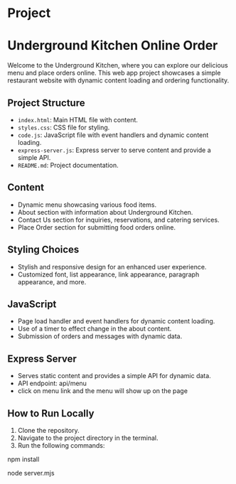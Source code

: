 # Project

# Underground Kitchen Online Order

Welcome to the Underground Kitchen, where you can explore our delicious menu and place orders online. This web app project showcases a simple restaurant website with dynamic content loading and ordering functionality.

## Project Structure
- `index.html`: Main HTML file with content.
- `styles.css`: CSS file for styling.
- `code.js`: JavaScript file with event handlers and dynamic content loading.
- `express-server.js`: Express server to serve content and provide a simple API.
- `README.md`: Project documentation.

## Content
- Dynamic menu showcasing various food items.
- About section with information about Underground Kitchen.
- Contact Us section for inquiries, reservations, and catering services.
- Place Order section for submitting food orders online.

## Styling Choices
- Stylish and responsive design for an enhanced user experience.
- Customized font, list appearance, link appearance, paragraph appearance, and more.

## JavaScript
- Page load handler and event handlers for dynamic content loading.
- Use of a timer to effect change in the about content.
- Submission of orders and messages with dynamic data.

## Express Server
- Serves static content and provides a simple API for dynamic data.
- API endpoint: api/menu
- click on menu link and the menu will show up on the page

## How to Run Locally

1. Clone the repository.
2. Navigate to the project directory in the terminal.
3. Run the following commands:

npm install

node server.mjs
